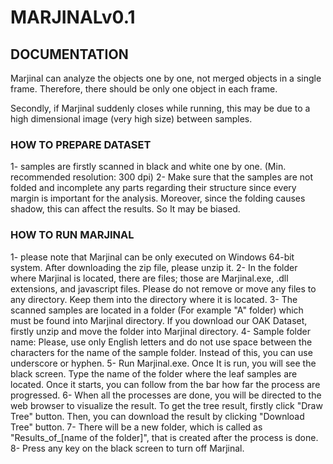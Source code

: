 # **MARJINALv0.1**

## **DOCUMENTATION**

Marjinal can analyze the objects one by one, not merged objects in a single frame. Therefore, there should be only one object in each frame. 

Secondly, if Marjinal suddenly closes while running, this may be due to a high dimensional image (very high size) between samples.

### **HOW TO PREPARE DATASET**

1- samples are firstly scanned in black and white one by one. (Min. recommended resolution: 300 dpi)
2- Make sure that the samples are not folded and incomplete any parts regarding their structure since every margin is important for the analysis. Moreover, since the folding causes shadow, this can affect the results. So It may be biased.

### **HOW TO RUN MARJINAL**

1- please note that Marjinal can be only executed on Windows 64-bit system. After downloading the zip file, please unzip it.
2- In the folder where Marjinal is located, there are files; those are Marjinal.exe, .dll extensions, and javascript files. Please do not remove or move any files to any directory. Keep them into the directory where it is located.
3- The scanned samples are located in a folder (For example "A" folder) which must be found into Marjinal directory. If you download our OAK Dataset, firstly unzip and move the folder into Marjinal directory.
4- Sample folder name: Please, use only English letters and do not use space between the characters for the name of the sample folder. Instead of this, you can use underscore or hyphen.
5- Run Marjinal.exe. Once It is run, you will see the black screen. Type the name of the folder where the leaf samples are located. Once it starts, you can follow from the bar how far the process are progressed.
6- When all the processes are done, you will be directed to the web browser to visualize the result. To get the tree result, firstly click "Draw Tree" button. Then, you can download the result by clicking "Download Tree" button.
7- There will be a new folder, which is called as "Results_of_[name of the folder]", that is created after the process is done.
8- Press any key on the black screen to turn off Marjinal.
